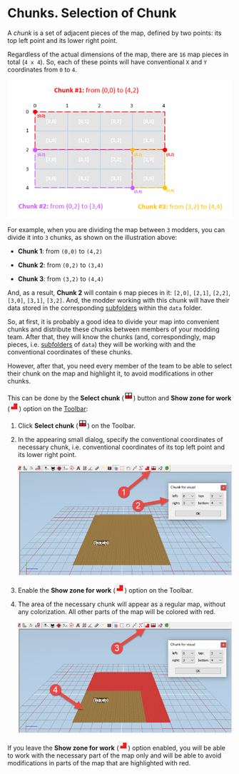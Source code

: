 # Chunks. Selection of Chunk

A *chunk* is a set of adjacent pieces of the map, defined by two points: its top left point and its lower right point.

Regardless of the actual dimensions of the map, there are `16` map pieces in total (`4 x 4`). So, each of these points will have conventional `X` and `Y` coordinates from `0` to `4`.

![](./media/image377.png)

For example, when you are dividing the map between `3` modders, you can divide it into `3` chunks, as shown on the illustration above:

-   **Chunk 1**: from `(0,0)` to `(4,2)`

-   **Chunk 2**: from `(0,2)` to `(3,4)`

-   **Chunk 3**: from `(3,2)` to `(4,4)`

And, as a result, **Chunk 2** will contain `6` map pieces in it: `[2,0]`, `[2,1]`, `[2,2]`, `[3,0]`, `[3,1]`, `[3,2]`. And, the modder working with this chunk will have their data stored in the corresponding [subfolders][subfolders] within the `data` folder.

So, at first, it is probably a good idea to divide your map into convenient chunks and distribute these chunks between members of your modding team. After that, they will know the chunks (and, correspondingly, map pieces, i.e. [subfolders][subfolders] of `data`) they will be working with and the conventional coordinates of these chunks.

However, after that, you need every member of the team to be able to select their chunk on the map and highlight it, to avoid modifications in other chunks. 

This can be done by the **Select chunk** (![](./media/image39.png)) button and **Show zone for work** (![](./media/image38.png)) option on the [Toolbar][toolbar]:

1.  Click **Select chunk** (![](./media/image39.png)) on the Toolbar.

2.  In the appearing small dialog, specify the conventional coordinates of necessary chunk, i.e. conventional coordinates of its top left point and its lower right point.
    
    ![](./media/image378.png)

3.  Enable the **Show zone for work** (![](./media/image38.png)) option on the Toolbar.

4.  The area of the necessary chunk will appear as a regular map, without any colorization. All other parts of the map will be colored with red.

    ![](./media/image379.png)

If you leave the **Show zone for work** (![](./media/image38.png)) option enabled, you will be able to work with the necessary part of the map only and will be able to avoid modifications in parts of the map that are highlighted with red.

[subfolders]: ./map_pieces_their_subfolders.md
[toolbar]: ./../../getting_started/ui_overview/toolbar_buttons.md